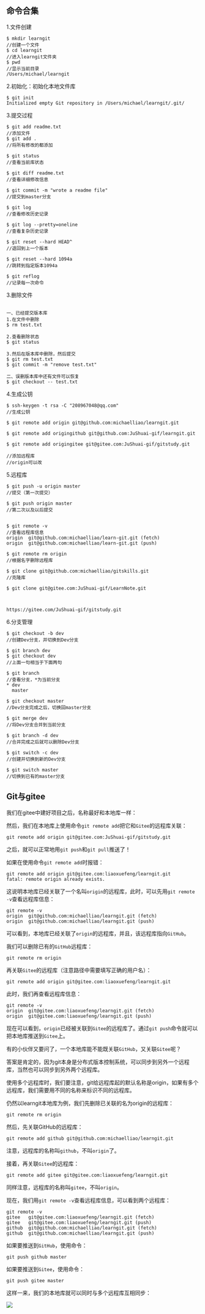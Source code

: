 ## 命令合集  

1.文件创建
```
$ mkdir learngit
//创建一个文件
$ cd learngit
//进入learngit文件夹
$ pwd
//显示当前目录
/Users/michael/learngit

```

2.初始化：初始化本地文件库
```
$ git init
Initialized empty Git repository in /Users/michael/learngit/.git/

```

3.提交过程
```
$ git add readme.txt
//添加文件
$ git add .
//将所有修改的都添加

$ git status
//查看当前库状态

$ git diff readme.txt 
//查看详细修改信息

$ git commit -m "wrote a readme file"
//提交到master分支

$ git log
//查看修改历史记录

$ git log --pretty=oneline
//查看复杂历史记录

$ git reset --hard HEAD^
//退回到上一个版本

$ git reset --hard 1094a
//跳转到指定版本1094a

$ git reflog
//记录每一次命令

```
3.删除文件
```

一、已经提交版本库
1.在文件中删除
$ rm test.txt

2.查看删除状态
$ git status

3.然后在版本库中删除，然后提交
$ git rm test.txt
$ git commit -m "remove test.txt"

二、误删版本库中还有文件可以恢复
$ git checkout -- test.txt
```

4.生成公钥
```
$ ssh-keygen -t rsa -C "208967048@qq.com"
//生成公钥

$ git remote add origin git@github.com:michaelliao/learngit.git

$ git remote add origingithub git@github.com:JuShuai-gif/learngit.git

$ git remote add origingitee git@gitee.com:JuShuai-gif/gitstudy.git

//添加远程库
//origin可以改
```

5.远程库
```
$ git push -u origin master
//提交（第一次提交）

$ git push origin master
//第二次以及以后提交


$ git remote -v
//查看远程库信息
origin  git@github.com:michaelliao/learn-git.git (fetch)
origin  git@github.com:michaelliao/learn-git.git (push)

$ git remote rm origin
//根据名字删除远程库

$ git clone git@github.com:michaelliao/gitskills.git
//克隆库

$ git clone git@gitee.com:JuShuai-gif/LearnNote.git



https://gitee.com/JuShuai-gif/gitstudy.git
```

6.分支管理

```
$ git checkout -b dev
//创建Dev分支，并切换到Dev分支

$ git branch dev
$ git checkout dev
//上面一句相当于下面两句

$ git branch
//查看分支，*为当前分支
* dev
  master

$ git checkout master
//Dev分支完成之后，切换回master分支

$ git merge dev
//将Dev分支合并到当前分支

$ git branch -d dev
//合并完成之后就可以删除Dev分支

$ git switch -c dev
//创建并切换到新的Dev分支

$ git switch master
//切换到已有的master分支

```













## Git与gitee  
我们在gitee中建好项目之后，名称最好和本地库一样：

然后，我们在本地库上使用命令`git remote add`把它和`Gitee`的远程库关联：

```
git remote add origin git@gitee.com:JuShuai-gif/gitstudy.git
```

之后，就可以正常地用`git push`和`git pull`推送了！

如果在使用命令`git remote add`时报错：

```
git remote add origin git@gitee.com:liaoxuefeng/learngit.git
fatal: remote origin already exists.
```

这说明本地库已经关联了一个名叫`origin`的远程库，此时，可以先用`git remote -v`查看远程库信息：

```
git remote -v
origin	git@github.com:michaelliao/learngit.git (fetch)
origin	git@github.com:michaelliao/learngit.git (push)
```

可以看到，本地库已经关联了`origin`的远程库，并且，该远程库指向`GitHub`。


我们可以删除已有的`GitHub`远程库：

```
git remote rm origin
```

再关联`Gitee`的远程库（注意路径中需要填写正确的用户名）：

```
git remote add origin git@gitee.com:liaoxuefeng/learngit.git
```

此时，我们再查看远程库信息：

```
git remote -v
origin	git@gitee.com:liaoxuefeng/learngit.git (fetch)
origin	git@gitee.com:liaoxuefeng/learngit.git (push)
```

现在可以看到，`origin`已经被关联到`Gitee`的远程库了。通过`git push`命令就可以把本地库推送到`Gitee`上。

有的小伙伴又要问了，一个本地库能不能既关联`GitHub`，又关联`Gitee`呢？

答案是肯定的，因为git本身是分布式版本控制系统，可以同步到另外一个远程库，当然也可以同步到另外两个远程库。

使用多个远程库时，我们要注意，git给远程库起的默认名称是origin，如果有多个远程库，我们需要用不同的名称来标识不同的远程库。

仍然以learngit本地库为例，我们先删除已关联的名为origin的远程库：

```
git remote rm origin
```

然后，先关联GitHub的远程库：

```
git remote add github git@github.com:michaelliao/learngit.git
```

注意，远程库的名称叫`github`，不叫`origin`了。

接着，再关联`Gitee`的远程库：

```
git remote add gitee git@gitee.com:liaoxuefeng/learngit.git
```

同样注意，远程库的名称叫`gitee`，不叫`origin`。

现在，我们用`git remote -v`查看远程库信息，可以看到两个远程库：

```
git remote -v
gitee	git@gitee.com:liaoxuefeng/learngit.git (fetch)
gitee	git@gitee.com:liaoxuefeng/learngit.git (push)
github	git@github.com:michaelliao/learngit.git (fetch)
github	git@github.com:michaelliao/learngit.git (push)
```

如果要推送到`GitHub`，使用命令：

```
git push github master
```

如果要推送到`Gitee`，使用命令：

```
git push gitee master
```

这样一来，我们的本地库就可以同时与多个远程库互相同步：

![](https://gitee.com/JuShuai-gif/blog-image/raw/master/20220111061753.png)




























